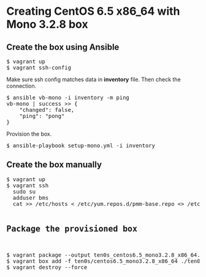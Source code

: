 # Creating CentOS 6.5 x86_64 with Mono 3.2.8 box

## Create the box using Ansible

<pre>
$ vagrant up
$ vagrant ssh-config
</pre>

Make sure ssh config matches data in **inventory** file.
Then check the connection.

<pre>
$ ansible vb-mono -i inventory -m ping
vb-mono | success >> {
    "changed": false,
    "ping": "pong"
}
</pre>

Provision the box.

<pre>
$ ansible-playbook setup-mono.yml -i inventory
</pre>

## Create the box manually

<pre>
$ vagrant up
$ vagrant ssh
  sudo su
  adduser bms
  cat >> /etc/hosts <<EOF
178.124.154.132 sus.dev1team.net
EOF
  cat > /etc/yum.repos.d/pmm-base.repo <<EOF
[pmm-base]
name=PMM Base repository.
enabled=1
gpgcheck=0
baseurl=http://sus.dev1team.net/rawshaun-sus/pmm-base/base/
EOF
  yum -y install epel-release
  yum -y update
  yum -y install libgdiplus libgdiplus-devel
  yum -y install pmm-mono-3.2.8-rel_VisualBasicPatch_20141022.x86_64
  cat >> /etc/profile <<EOF
source /opt/mono-3.2.8/env.rc
EOF
</pre>

## Package the provisioned box

<pre>
$ vagrant package --output ten0s_centos6.5_mono3.2.8_x86_64.box
$ vagrant box add -f ten0s/centos6.5_mono3.2.8_x86_64 ./ten0s_centos6.5_mono3.2.8_x86_64.box
$ vagrant destroy --force
</pre>
